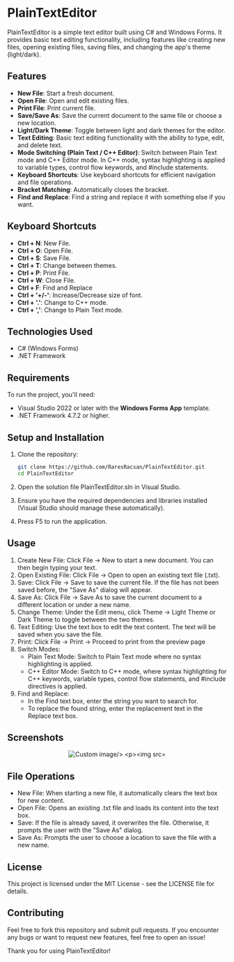 # PlainTextEditor
PlainTextEditor is a simple text editor built using C# and Windows Forms. It provides basic text editing functionality, including features like creating new files, opening existing files, saving files, and changing the app's theme (light/dark).

## Features

- **New File**: Start a fresh document.
- **Open File**: Open and edit existing files.
- **Print File**: Print current file.
- **Save/Save As**: Save the current document to the same file or choose a new location.
- **Light/Dark Theme**: Toggle between light and dark themes for the editor.
- **Text Editing**: Basic text editing functionality with the ability to type, edit, and delete text.
- **Mode Switching (Plain Text / C++ Editor)**: Switch between Plain Text mode and C++ Editor mode. In C++ mode, syntax highlighting is applied to variable types, control flow keywords, and #include statements.
- **Keyboard Shortcuts**: Use keyboard shortcuts for efficient navigation and file operations.
- **Bracket Matching**: Automatically closes the bracket.
- **Find and Replace**: Find a string and replace it with something else if you want.

## Keyboard Shortcuts
- **Ctrl + N**: New File.
- **Ctrl + O**: Open File.
- **Ctrl + S**: Save File.
- **Ctrl + T**: Change between themes.
- **Ctrl + P**: Print File.
- **Ctrl + W**: Close File.
- **Ctrl + F**: Find and Replace
- **Ctrl + '+/-'**: Increase/Decrease size of font.
- **Ctrl + '.'**: Change to C++ mode.
- **Ctrl + ','**: Change to Plain Text mode.
  
## Technologies Used

- C# (Windows Forms)
- .NET Framework

## Requirements

To run the project, you'll need:

- Visual Studio 2022 or later with the **Windows Forms App** template.
- .NET Framework 4.7.2 or higher.

## Setup and Installation

1. Clone the repository:

   ```bash
   git clone https://github.com/RaresRacsan/PlainTextEditor.git
   cd PlainTextEditor
   ```

2. Open the solution file PlainTextEditor.sln in Visual Studio.

3. Ensure you have the required dependencies and libraries installed (Visual Studio should manage these automatically).

4. Press F5 to run the application.

## Usage

1. Create New File: Click File -> New to start a new document. You can then begin typing your text.
2. Open Existing File: Click File -> Open to open an existing text file (.txt).
3. Save: Click File -> Save to save the current file. If the file has not been saved before, the "Save As" dialog will appear.
4. Save As: Click File -> Save As to save the current document to a different location or under a new name.
5. Change Theme: Under the Edit menu, click Theme -> Light Theme or Dark Theme to toggle between the two themes.
6. Text Editing: Use the text box to edit the text content. The text will be saved when you save the file.
7. Print: Click File -> Print -> Proceed to print from the preview page
8. Switch Modes:
   - Plain Text Mode: Switch to Plain Text mode where no syntax highlighting is applied.
   - C++ Editor Mode: Switch to C++ mode, where syntax highlighting for C++ keywords, variable types, control flow statements, and #include directives is applied.
9. Find and Replace:
   - In the Find text box, enter the string you want to search for.
   - To replace the found string, enter the replacement text in the Replace text box.

## Screenshots

<p align="center">
<img src="https://github.com/user-attachments/assets/cac381af-463e-4579-9912-6d8ef4faa632" alt="Custom image/>

![image](https://github.com/user-attachments/assets/31fc89a9-3702-46b0-830a-a5c260975034)
</p>

## File Operations

- New File: When starting a new file, it automatically clears the text box for new content.
- Open File: Opens an existing .txt file and loads its content into the text box.
- Save: If the file is already saved, it overwrites the file. Otherwise, it prompts the user with the "Save As" dialog.
- Save As: Prompts the user to choose a location to save the file with a new name.

## License

This project is licensed under the MIT License - see the LICENSE file for details.

## Contributing

Feel free to fork this repository and submit pull requests. If you encounter any bugs or want to request new features, feel free to open an issue!

Thank you for using PlainTextEditor!
